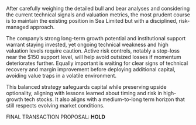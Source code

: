 After carefully weighing the detailed bull and bear analyses and considering the current technical signals and valuation metrics, the most prudent course is to maintain the existing position in Sea Limited but with a disciplined, risk-managed approach.

The company’s strong long-term growth potential and institutional support warrant staying invested, yet ongoing technical weakness and high valuation levels require caution. Active risk controls, notably a stop-loss near the $150 support level, will help avoid outsized losses if momentum deteriorates further. Equally important is waiting for clear signs of technical recovery and margin improvement before deploying additional capital, avoiding value traps in a volatile environment.

This balanced strategy safeguards capital while preserving upside optionality, aligning with lessons learned about timing and risk in high-growth tech stocks. It also aligns with a medium-to-long term horizon that still respects evolving market conditions.

FINAL TRANSACTION PROPOSAL: **HOLD**